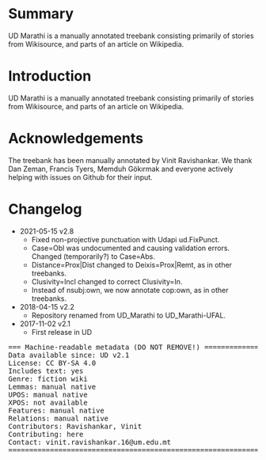 # Summary

UD Marathi is a manually annotated treebank consisting primarily of stories from Wikisource, and parts of an article on Wikipedia.

# Introduction

UD Marathi is a manually annotated treebank consisting primarily of stories from Wikisource, and parts of an article on Wikipedia.

# Acknowledgements

The treebank has been manually annotated by Vinit Ravishankar. We thank Dan Zeman, Francis Tyers, Memduh Gökırmak and everyone actively helping with issues on Github for their input.

# Changelog

* 2021-05-15 v2.8
  * Fixed non-projective punctuation with Udapi ud.FixPunct.
  * Case=Obl was undocumented and causing validation errors.
    Changed (temporarily?) to Case=Abs.
  * Distance=Prox|Dist changed to Deixis=Prox|Remt, as in other treebanks.
  * Clusivity=Incl changed to correct Clusivity=In.
  * Instead of nsubj:own, we now annotate cop:own, as in other treebanks.
* 2018-04-15 v2.2
  * Repository renamed from UD_Marathi to UD_Marathi-UFAL.
* 2017-11-02 v2.1
  * First release in UD

<pre>
=== Machine-readable metadata (DO NOT REMOVE!) ================================
Data available since: UD v2.1
License: CC BY-SA 4.0
Includes text: yes
Genre: fiction wiki
Lemmas: manual native
UPOS: manual native
XPOS: not available
Features: manual native
Relations: manual native
Contributors: Ravishankar, Vinit
Contributing: here
Contact: vinit.ravishankar.16@um.edu.mt
===============================================================================
</pre>
